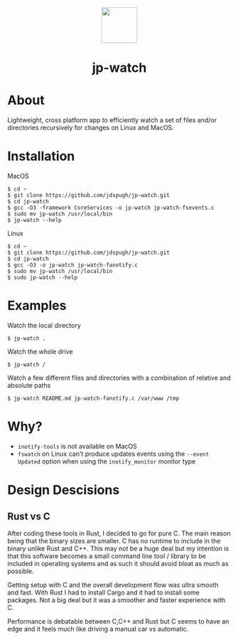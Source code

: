 <div align="center">
  <img style="height:80px" src="https://jdspugh.github.io/jp-watch.png" />
  <h1>jp-watch</h1>
</div>

# About

Lightweight, cross platform app to efficiently watch a set of files and/or directories recursively for changes on Linux and MacOS.

# Installation

MacOS
```
$ cd ~
$ git clone https://github.com/jdspugh/jp-watch.git
$ cd jp-watch
$ gcc -O3 -framework CoreServices -o jp-watch jp-watch-fsevents.c
$ sudo mv jp-watch /usr/local/bin
$ jp-watch --help
```

Linux
```
$ cd ~
$ git clone https://github.com/jdspugh/jp-watch.git
$ cd jp-watch
$ gcc -O3 -o jp-watch jp-watch-fanotify.c
$ sudo mv jp-watch /usr/local/bin
$ sudo jp-watch --help
```

# Examples

Watch the local directory
```
$ jp-watch .
```

Watch the whole drive
```
$ jp-watch /
```

Watch a few different files and directories with a combination of relative and absolute paths
```
$ jp-watch README.md jp-watch-fanotify.c /var/www /tmp
```

# Why?

* ```inotify-tools``` is not available on MacOS
* ```fswatch``` on Linux can't produce updates events using the ```--event Updated``` option when using the ```inotify_monitor``` monitor type

# Design Descisions

## Rust vs C

After coding these tools in Rust, I decided to go for pure C. The main reason being that the binary sizes are smaller. C has no runtime to include in the binary unlike Rust and C++. This may not be a huge deal but my intention is that this software becomes a small command line tool / library to be included in operating systems and as such it should avoid bloat as much as possible.

Getting setup with C and the overall development flow was ultra smooth and fast. With Rust I had to install Cargo and it had to install some packages. Not a big deal but it was a smoother and faster experience with C.

Performance is debatable between C,C++ and Rust but C seems to have an edge and it feels much like driving a manual car vs automatic.
